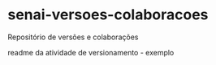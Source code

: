 # senai-versoes-colaboracoes
Repositório de versões e colaborações

readme da atividade de versionamento - exemplo
